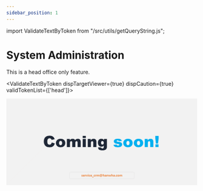 ```yaml
---
sidebar_position: 1
---
```


import ValidateTextByToken from "/src/utils/getQueryString.js";

# System Administration

This is a head office only feature.

<ValidateTextByToken dispTargetViewer={true} dispCaution={true} validTokenList={['head']}>

![100](./img/100.png)
</ValidateTextByToken>
